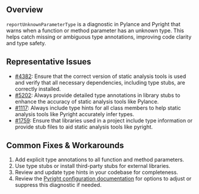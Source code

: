 ## Overview

`reportUnknownParameterType` is a diagnostic in Pylance and Pyright that warns when a function or method parameter has an unknown type. This helps catch missing or ambiguous type annotations, improving code clarity and type safety.

## Representative Issues

-   [#4382](https://github.com/microsoft/pylance-release/issues/4382): Ensure that the correct version of static analysis tools is used and verify that all necessary dependencies, including type stubs, are correctly installed.
-   [#5202](https://github.com/microsoft/pylance-release/issues/5202): Always provide detailed type annotations in library stubs to enhance the accuracy of static analysis tools like Pylance.
-   [#1117](https://github.com/microsoft/pyright/issues/1117): Always include type hints for all class members to help static analysis tools like Pyright accurately infer types.
-   [#1759](https://github.com/microsoft/pyright/issues/1759): Ensure that libraries used in a project include type information or provide stub files to aid static analysis tools like pyright.

## Common Fixes & Workarounds

1. Add explicit type annotations to all function and method parameters.
2. Use type stubs or install third-party stubs for external libraries.
3. Review and update type hints in your codebase for completeness.
4. Review the [Pyright configuration documentation](https://github.com/microsoft/pyright/blob/main/docs/configuration.md#reportUnknownParameterType) for options to adjust or suppress this diagnostic if needed.
